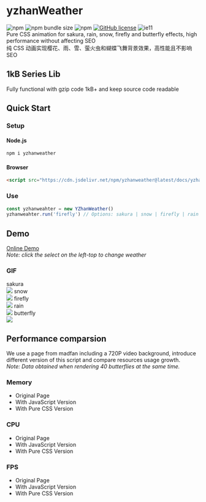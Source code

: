 # yzhanWeather
![npm](https://img.shields.io/npm/v/yzhanweather)
![npm bundle size](https://img.shields.io/bundlephobia/minzip/yzhanweather)
![npm](https://img.shields.io/npm/dt/yzhanweather)
[![GitHub license](https://img.shields.io/github/license/mantoufan/yzhanweather)](https://github.com/mantoufan/yzhanweather/blob/main/LICENSE)
![ie11](https://img.shields.io/badge/IE-11-skyblue)  
Pure CSS animation for sakura, rain, snow, firefly and butterfly effects, high performance without affecting SEO   
纯 CSS 动画实现樱花、雨、雪、萤火虫和蝴蝶飞舞背景效果，高性能且不影响 SEO  
## 1kB Series Lib
Fully functional with gzip code 1kB+ and keep source code readable
## Quick Start
### Setup
#### Node.js
```javascript
npm i yzhanweather
```
#### Browser
```html
<script src="https://cdn.jsdelivr.net/npm/yzhanweather@latest/docs/yzhanweather.min.js"></script>
```
### Use
```javascript 
const yzhanweahter = new YZhanWeather()
yzhanweahter.run('firefly') // Options: sakura | snow | firefly | rain | butterfly 
```
## Demo
[Online Demo](https://mantoufan.github.io/yzhanWeather/)  
*Note: click the select on the left-top to change weather*

### GIF
sakura  
![](https://s2.loli.net/2023/02/26/FXZwUh5pA3P6xHT.gif)
snow  
![](https://s2.loli.net/2023/02/26/TKJy1qS9LHgntFC.gif)
firefly   
![](https://s2.loli.net/2023/02/26/DnhjpbHgPizZrw2.gif)
rain  
![](https://s2.loli.net/2023/02/26/X2RjoHuw18SslxD.gif)
butterfly   
![](https://s2.loli.net/2023/02/26/QlyUdq3jeRThkNZ.gif)
 

## Performance comparsion
We use a page from madfan including a 720P video background, introduce different version of this script and compare resources usage growth.  
*Note: Data obtained when rendering 40 butterflies at the same time.*
### Memory
- Original Page
- With JavaScript Version
- With Pure CSS Version
### CPU
- Original Page
- With JavaScript Version
- With Pure CSS Version
### FPS
- Original Page
- With JavaScript Version
- With Pure CSS Version